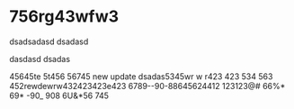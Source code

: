 # 756rg43wfw3
dsadsadasd
dsadasd

dasdasd
dsadas


45645te
5t456
56745
new update
dsadas5345wr
w
r423
423
534
563
452rewdewrw432423423e423
6789--90-88645624412
123123@#
66%*
69*
-90_
908
6U&*56
745
